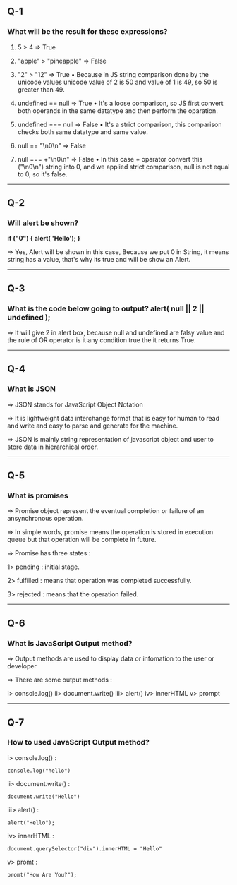 ## Q-1

### What will be the result for these expressions?

1. 5 > 4 => True
   <br>

2. "apple" > "pineapple" => False
   <br>

3. "2" > "12" => True
   • Because in JS string comparison done by the unicode values unicode value of 2 is 50 and value of 1 is 49, so 50 is greater than 49.
   <br>

4. undefined == null => True
   • It's a loose comparison, so JS first convert both operands in the same datatype and then perform the oparation.
   <br>

5. undefined === null => False
   • It's a strict comparison, this comparison checks both same datatype and same value.
   <br>

6. null == "\n0\n" => False
   <br>

7. null === +"\n0\n" => False
   • In this case + oparator convert this ("\n0\n") string into 0, and we applied strict comparison, null is not equal to 0, so it's false.

---

## Q-2

### Will alert be shown?

<b>if ("0") { alert( 'Hello'); }</b>

=> Yes, Alert will be shown in this case, Because we put 0 in String, it means string has a value, that's why its true and will be show an Alert.

---

## Q-3

### What is the code below going to output? alert( null || 2 || undefined );

=> It will give 2 in alert box, because null and undefined are falsy value and the rule of OR operator is it any condition true the it returns True.

---

## Q-4

### What is JSON

=> JSON stands for JavaScript Object Notation

=> It is lightweight data interchange format that is easy for human to read and write and easy to parse and generate for the machine.

=> JSON is mainly string representation of javascript object and user to store data in hierarchical order.

---

## Q-5

### What is promises

=> Promise object represent the eventual completion or failure of an ansynchronous operation.

=> In simple words, promise means the operation is stored in execution queue but that operation will be complete in future.

=> Promise has three states :

1> pending : initial stage.

2> fulfilled : means that operation was completed successfully.

3> rejected : means that the operation failed.

---

## Q-6

### What is JavaScript Output method?

=> Output methods are used to display data or infomation to the user or developer

=> There are some output methods :

i> console.log()
ii> document.write()
iii> alert()
iv> innerHTML
v> prompt

---

## Q-7

### How to used JavaScript Output method?

i> console.log() :

```
console.log("hello")
```

ii> document.write() :

```
document.write("Hello")
```

iii> alert() :

```
alert("Hello");
```

iv> innerHTML :

```
document.querySelector("div").innerHTML = "Hello"
```

v> promt :

```
promt("How Are You?");
```
